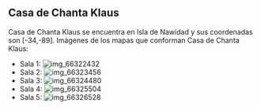 ## Casa de Chanta Klaus
Casa de Chanta Klaus se encuentra en Isla de Nawidad y sus coordenadas son [-34,-89].
Imágenes de los mapas que conforman Casa de Chanta Klaus:
- Sala 1: ![img_66322432](https://media.discordapp.net/attachments/1115311447145193482/1115363753941274724/66322432.jpg)
- Sala 2: ![img_66323456](https://media.discordapp.net/attachments/1115311447145193482/1115363755996483685/66323456.jpg)
- Sala 3: ![img_66324480](https://media.discordapp.net/attachments/1115311447145193482/1115363757690998895/66324480.jpg)
- Sala 4: ![img_66325504](https://media.discordapp.net/attachments/1115311447145193482/1115363759242879067/66325504.jpg)
- Sala 5: ![img_66326528](https://media.discordapp.net/attachments/1115311447145193482/1115363761096773733/66326528.jpg)